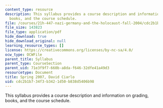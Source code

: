 ```yaml
---
content_type: resource
description: This syllabus provides a course description and information on grading,
  books, and the course schedule.
file: /courses/21h-447-nazi-germany-and-the-holocaust-fall-2004/cdc2b1b734f3b3421d50b838d5406b98_MIT21H_447f04_sylls07.pdf
file_size: 143823
file_type: application/pdf
hide_download: true
hide_download_original: null
learning_resource_types: []
license: https://creativecommons.org/licenses/by-nc-sa/4.0/
ocw_type: OCWFile
parent_title: Syllabus
parent_type: CourseSection
parent_uid: 71e3f9f7-660b-a8da-f646-32dfe41a49d3
resourcetype: Document
title: Spring 2007, David Ciarlo
uid: cdc2b1b7-34f3-b342-1d50-b838d5406b98
---
```

This syllabus provides a course description and information on grading, books, and the course schedule.